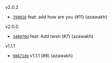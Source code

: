 v2.0.2

* [`799018`](https://github.com/azawakh/experimental_package/commit/799018f62fbadc13d0d62e675aad7e2e9051ed37) feat: add how are you (#11) (azawakh)

v2.0.0

* [`3409f0d`](https://github.com/azawakh/experimental_package/commit/3409f0d149535648d319126ff931f8d935a1ff0d) feat: Add twsh (#7) (azawakh)

v1.1.1

* [`98671db`](https://github.com/azawakh/experimental_package/commit/98671dbf4f22da1c2e668aaa0e2bad74b9f668a3) v1.1.1 (#6) (azawakh)
